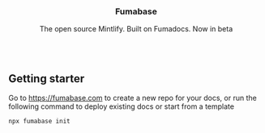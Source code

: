 <div align='center'>
    <br/>
    <br/>
    <h3>Fumabase</h3>
    <p>The open source Mintlify. Built on Fumadocs. Now in beta</p>
    <br/>
    <br/>
</div>

## Getting starter

Go to https://fumabase.com to create a new repo for your docs, or run the following command to deploy existing docs or start from a template

```sh
npx fumabase init
```
